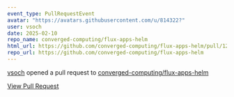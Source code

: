 ```yaml
---
event_type: PullRequestEvent
avatar: "https://avatars.githubusercontent.com/u/814322?"
user: vsoch
date: 2025-02-10
repo_name: converged-computing/flux-apps-helm
html_url: https://github.com/converged-computing/flux-apps-helm/pull/12
repo_url: https://github.com/converged-computing/flux-apps-helm
---
```


<a href='https://github.com/vsoch' target='_blank'>vsoch</a> opened a pull request to <a href='https://github.com/converged-computing/flux-apps-helm' target='_blank'>converged-computing/flux-apps-helm</a>

<a href='https://github.com/converged-computing/flux-apps-helm/pull/12' target='_blank'>View Pull Request</a>